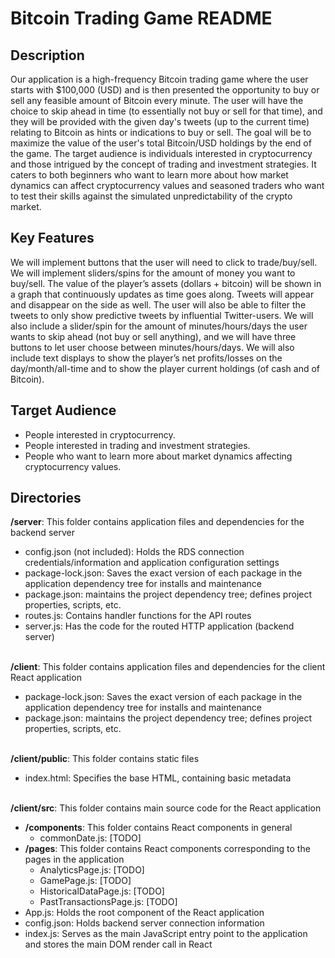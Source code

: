# Bitcoin Trading Game README
## Description
Our application is a high-frequency Bitcoin trading game where the user starts with $100,000 (USD) and is then 
presented the opportunity to buy or sell any feasible amount of Bitcoin every minute. The user will have the choice 
to skip ahead in time (to essentially not buy or sell for that time), and they will be provided with the given day's 
tweets (up to the current time) relating to Bitcoin as hints or indications to buy or sell. The goal will be to 
maximize the value of the user's total Bitcoin/USD holdings by the end of the game. The target audience is individuals 
interested in cryptocurrency and those intrigued by the concept of trading and investment strategies. It caters to 
both beginners who want to learn more about how market dynamics can affect cryptocurrency values and seasoned traders 
who want to test their skills against the simulated unpredictability of the crypto market.

## Key Features
We will implement buttons that the user will need to click to trade/buy/sell. We will implement sliders/spins for the
amount of money you want to buy/sell. The value of the player’s assets (dollars + bitcoin) will be shown in a graph
that continuously updates as time goes along. Tweets will appear and disappear on the side as well. The user will also
be able to filter the tweets to only show predictive tweets by influential Twitter-users. We will also include a slider/spin 
for the amount of minutes/hours/days the user wants to skip ahead (not buy or sell anything), and we will have three buttons
to let user choose between minutes/hours/days. We will also include text displays to show the player’s net profits/losses on
the day/month/all-time and to show the player current holdings (of cash and of Bitcoin).

## Target Audience
- People interested in cryptocurrency.
- People interested in trading and investment strategies.
- People who want to learn more about market dynamics affecting cryptocurrency values.

## Directories
**/server**: This folder contains application files and dependencies for the backend server
- config.json (not included): Holds the RDS connection credentials/information and application configuration settings
- package-lock.json: Saves the exact version of each package in the application dependency tree for installs and maintenance
- package.json: maintains the project dependency tree; defines project properties, scripts, etc.
- routes.js: Contains handler functions for the API routes
- server.js: Has the code for the routed HTTP application (backend server)
<br><br>

**/client**: This folder contains application files and dependencies for the client React application
- package-lock.json: Saves the exact version of each package in the application dependency tree for installs and maintenance
- package.json: maintains the project dependency tree; defines project properties, scripts, etc.
<br><br>

**/client/public**: This folder contains static files
- index.html: Specifies the base HTML, containing basic metadata
<br><br>

**/client/src**: This folder contains main source code for the React application
- **/components**: This folder contains React components in general
	- commonDate.js: [TODO]
- **/pages**: This folder contains React components corresponding to the pages in the application
	- AnalyticsPage.js: [TODO]
	- GamePage.js: [TODO]
	- HistoricalDataPage.js: [TODO]
	- PastTransactionsPage.js: [TODO]
- App.js: Holds the root component of the React application
- config.json: Holds backend server connection information
- index.js: Serves as the main JavaScript entry point to the application and stores the main DOM render call in React
